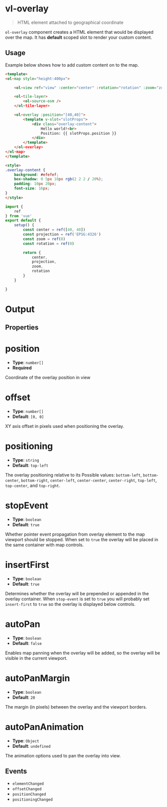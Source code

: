 # vl-overlay

> HTML element attached to geographical coordinate

`ol-overlay` component creates a HTML element that would be displayed over 
the map. It has **default** scoped slot to render your custom content.

## Usage

Example below shows how to add custom content on to the map.

```html
<template>
<ol-map style="height:400px">

    <ol-view ref="view" :center="center" :rotation="rotation" :zoom="zoom" :projection="projection" />

    <ol-tile-layer>
        <ol-source-osm />
    </ol-tile-layer>

    <ol-overlay :position="[40,40]">
        <template v-slot="slotProps">
            <div class="overlay-content">
                Hello world!<br>
                Position: {{ slotProps.position }}
            </div>
        </template>
    </ol-overlay>
</ol-map>
</template>

<style>
.overlay-content {
    background: #efefef;
    box-shadow: 0 5px 10px rgb(2 2 2 / 20%);
    padding: 10px 20px;
    font-size: 16px;
}
</style>
```

```js
import {
    ref
} from 'vue'
export default {
    setup() {
        const center = ref([40, 40])
        const projection = ref('EPSG:4326')
        const zoom = ref(8)
        const rotation = ref(0)

        return {
            center,
            projection,
            zoom,
            rotation
        }
    }

}
```
# Output

<script setup>
import OverlayDemo from "@demos/OverlayDemo.vue"
</script>

<ClientOnly>
<OverlayDemo />

</ClientOnly>


## Properties

# position

- **Type**: `number[]`
- **Required**

Coordinate of the overlay position in view 

# offset

- **Type**: `number[]`
- **Default**: `[0, 0]`

XY axis offset in pixels used when positioning the overlay.

# positioning

- **Type**: `string`
- **Default**: `top-left`

The overlay positioning relative to its  Possible values: `bottom-left`, 
`bottom-center`, `bottom-right`, `center-left`, `center-center`, `center-right`, `top-left`, `top-center`, 
and `top-right`.

# stopEvent

- **Type**: `boolean`
- **Default**: `true`

Whether pointer event propagation from overlay element to the map viewport should be stopped. When set to `true`
the overlay will be placed in the same container with map controls.

# insertFirst

- **Type**: `boolean`
- **Default**: `true`

Determines whether the overlay will be prepended or appended in the overlay container. 
When `stop-event` is set to `true` you will probably set `insert-first` to `true` 
so the overlay is displayed below controls.  

# autoPan

- **Type**: `boolean`
- **Default**: `false`

Enables map panning when the overlay will be added, so the overlay will be visible in the current viewport.

# autoPanMargin

- **Type**: `boolean`
- **Default**: `20`

The margin (in pixels) between the overlay and the viewport borders.

# autoPanAnimation

- **Type**: `Object`
- **Default**: `undefined` 

The animation options used to pan the overlay into view.

## Events

- `elementChanged`
- `offsetChanged`
- `positionChanged`
- `positioningChanged`